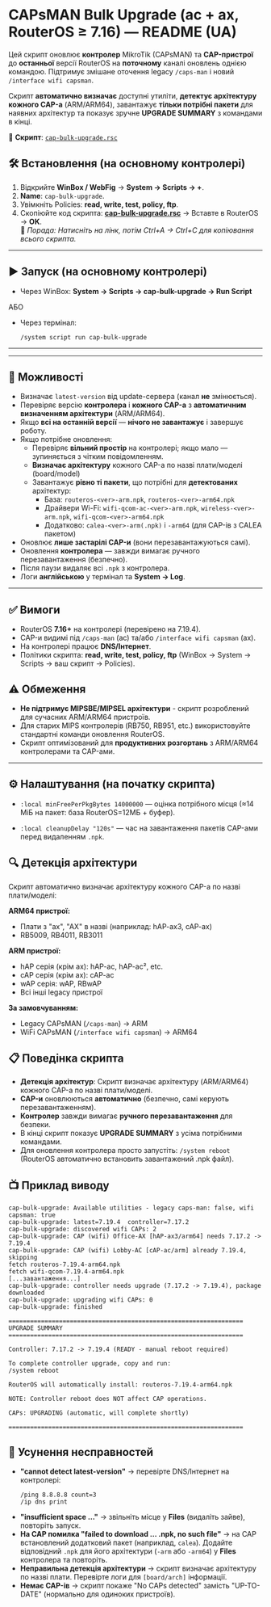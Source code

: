 # CAPsMAN Bulk Upgrade (ac + ax, RouterOS ≥ 7.16) — README (UA)

Цей скрипт оновлює **контролер** MikroTik (CAPsMAN) та **CAP-пристрої** до **останньої** версії RouterOS на **поточному** каналі оновлень однією командою. Підтримує змішане оточення legacy `/caps-man` і новий `/interface wifi capsman`.

Скрипт **автоматично визначає** доступні утиліти, **детектує архітектуру кожного CAP-а** (ARM/ARM64), завантажує **тільки потрібні пакети** для наявних архітектур та показує зручне **UPGRADE SUMMARY** з командами в кінці.

🔗 **Скрипт**: [`cap-bulk-upgrade.rsc`](cap-bulk-upgrade.rsc)

## 🛠 Встановлення (на основному контролері)

1. Відкрийте **WinBox / WebFig** → **System → Scripts → +**.  
2. **Name**: `cap-bulk-upgrade`.  
3. Увімкніть Policies: **read, write, test, policy, ftp**.  
4. Скопіюйте код скрипта: **[cap-bulk-upgrade.rsc](cap-bulk-upgrade.rsc)** → Вставте в RouterOS → **OK**.  
   📝 *Порада: Натисніть на лінк, потім Ctrl+A → Ctrl+C для копіювання всього скрипта.*

---

## ▶️ Запуск (на основному контролері)

- Через WinBox: **System → Scripts → cap-bulk-upgrade → Run Script**  

АБО 

- Через термінал:
   ```rsc
   /system script run cap-bulk-upgrade
   ```

---

---

## 🚀 Можливості

- Визначає `latest-version` від update-сервера (канал **не** змінюється).
- Перевіряє версію **контролера** і **кожного CAP-а** з **автоматичним визначенням архітектури** (ARM/ARM64).
- Якщо **всі на останній версії** — **нічого не завантажує** і завершує роботу.
- Якщо потрібне оновлення:
  - Перевіряє **вільний простір** на контролері; якщо мало — зупиняється з чітким повідомленням.
  - **Визначає архітектуру** кожного CAP-а по назві плати/моделі (board/model)
  - Завантажує **рівно ті пакети**, що потрібні для **детектованих** архітектур:
    - База: `routeros-<ver>-arm.npk`, `routeros-<ver>-arm64.npk`
    - Драйвери Wi-Fi: `wifi-qcom-ac-<ver>-arm.npk`, `wireless-<ver>-arm.npk`, `wifi-qcom-<ver>-arm64.npk`
    - Додатково: `calea-<ver>-arm(.npk)` і `-arm64` (для CAP-ів з CALEA пакетом)
- Оновлює **лише застарілі CAP-и** (вони перезавантажуються самі).
- Оновлення **контролера** — завжди вимагає ручного перезавантаження (безпечно).
- Після паузи видаляє всі `.npk` з контролера.
- Логи **англійською** у термінал та **System → Log**.

---

## ✅ Вимоги

- RouterOS **7.16+** на контролері (перевірено на 7.19.4).
- CAP-и видимі під `/caps-man` (ac) та/або `/interface wifi capsman` (ax).
- На контролері працює **DNS/Інтернет**.
- Політики скрипта: **read, write, test, policy, ftp** (WinBox → System → Scripts → ваш скрипт → Policies).

## ⚠️ Обмеження

- **Не підтримує MIPSBE/MIPSEL архітектури** - скрипт розроблений для сучасних ARM/ARM64 пристроїв.
- Для старих MIPS контролерів (RB750, RB951, etc.) використовуйте стандартні команди оновлення RouterOS.
- Скрипт оптимізований для **продуктивних розгортань** з ARM/ARM64 контролерами та CAP-ами.

---

## ⚙️ Налаштування (на початку скрипта)

- `:local minFreePerPkgBytes 14000000` — оцінка потрібного місця (≈14 МіБ на пакет: база RouterOS=12МБ + буфер).

- `:local cleanupDelay "120s"` — час на завантаження пакетів CAP-ами перед видаленням `.npk`.

## 🔍 Детекція архітектури

Скрипт автоматично визначає архітектуру кожного CAP-а по назві плати/моделі:

**ARM64 пристрої:**
- Плати з "ax", "AX" в назві (наприклад: hAP-ax3, cAP-ax)
- RB5009, RB4011, RB3011

**ARM пристрої:**  
- hAP серія (крім ax): hAP-ac, hAP-ac², etc.
- cAP серія (крім ax): cAP-ac
- wAP серія: wAP, RBwAP
- Всі інші legacy пристрої

**За замовчуванням:**
- Legacy CAPsMAN (`/caps-man`) → ARM
- WiFi CAPsMAN (`/interface wifi capsman`) → ARM64

## 📋 Поведінка скрипта

- **Детекція архітектур**: Скрипт визначає архітектуру (ARM/ARM64) кожного CAP-а по назві плати/моделі.
- **CAP-и** оновлюються **автоматично** (безпечно, самі керують перезавантаженням).
- **Контролер** завжди вимагає **ручного перезавантаження** для безпеки.
- В кінці скрипт показує **UPGRADE SUMMARY** з усіма потрібними командами.
- Для оновлення контролера просто запустіть: `/system reboot` (RouterOS автоматично встановить завантажений .npk файл).

## 📺 Приклад виводу

```
cap-bulk-upgrade: Available utilities - legacy caps-man: false, wifi capsman: true
cap-bulk-upgrade: latest=7.19.4  controller=7.17.2
cap-bulk-upgrade: discovered wifi CAPs: 2
cap-bulk-upgrade: CAP (wifi) Office-AX [hAP-ax3/arm64] needs 7.17.2 -> 7.19.4
cap-bulk-upgrade: CAP (wifi) Lobby-AC [cAP-ac/arm] already 7.19.4, skipping
fetch routeros-7.19.4-arm64.npk
fetch wifi-qcom-7.19.4-arm64.npk
[...завантаження...]
cap-bulk-upgrade: controller needs upgrade (7.17.2 -> 7.19.4), package downloaded
cap-bulk-upgrade: upgrading wifi CAPs: 0
cap-bulk-upgrade: finished

=================================================================
UPGRADE SUMMARY
=================================================================

Controller: 7.17.2 -> 7.19.4 (READY - manual reboot required)

To complete controller upgrade, copy and run:
/system reboot

RouterOS will automatically install: routeros-7.19.4-arm64.npk

NOTE: Controller reboot does NOT affect CAP operations.

CAPs: UPGRADING (automatic, will complete shortly)

=================================================================
```


## 🧰 Усунення несправностей

- **"cannot detect latest-version"** → перевірте DNS/Інтернет на контролері:
   ```rsc
   /ping 8.8.8.8 count=3
   /ip dns print
   ```
- **"insufficient space …"** → звільніть місце у **Files** (видаліть зайве), повторіть запуск.
- **На CAP помилка "failed to download … .npk, no such file"** → на CAP встановлений додатковий пакет (наприклад, `calea`). Додайте відповідний `.npk` для його архітектури (`-arm` або `-arm64`) у **Files** контролера та повторіть.
- **Неправильна детекція архітектури** → скрипт визначає архітектуру по назві плати. Перевірте логи для `[board/arch]` інформації.
- **Немає CAP-ів** → скрипт покаже "No CAPs detected" замість "UP-TO-DATE" (нормально для одиноких пристроїв).